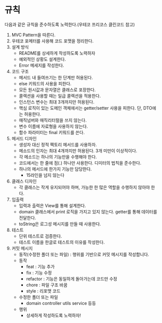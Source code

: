 # 규칙

다음과 같은 규칙을 준수하도록 노력한다.(우테코 프리코스 클린코드 참고)

1. MVC Pattern을 따른다.
2. 우테코 포메터를 사용해 코드 포맷을 정리한다.
3. 설계 방식
    - README를 상세하게 작성하도록 노력하자
    - 예외적인 상황도 설계한다.
    - Error 메세지를 작성한다.
4. 코드 구조
    - 메서드 내 들여쓰기는 한 단계만 허용된다.
    - else 키워드의 사용을 피한다.
    - 모든 원시값과 문자열은 클래스로 포장한다.
    - 콜렉션을 사용할 때는 일급 콜렉션을 적용한다.
    - 인스턴스 변수는 최대 3개까지만 허용된다.
    - 핵심 로직이 있는 도메인 객체에서는 getter/setter 사용을 피한다. 단, DTO에는 허용한다.
    - 매직넘버와 매직리터럴을 쓰지 않는다.
    - 변수 이름에 자료형을 사용하지 않는다.
    - 함수 파라미터는 final 키워드를 쓴다.
5. 메서드 디자인
    - 생성자 대신 정적 팩토리 메서드를 사용하자.
    - 메소드의 인자는 최대 4개까지만 허용된다. 3개 미만이 이상적이다.
    - 각 메소드는 하나의 기능만을 수행해야 한다.
    - 코드에서는 한 줄에 점(.) 하나만 사용한다. 디미터의 법칙을 준수한다.
    - 하나의 메서드에 한가지 기능만 담당한다.
        - 15라인을 넘지 않는다
6. 클래스 디자인
    - 각 클래스는 작게 유지되어야 하며, 가능한 한 많은 역할을 수행하지 않아야 한다.
7. 입출력
   - 입력과 출력은 View를 통해 설계한다.
   - domain 클래스에서 print 로직을 가지고 있지 않는다. getter를 통해 데이터를 전달한다.
   - toString은 로그성 메시지를 만들 때 사용한다.
8. 테스트
    - 단위 테스트로 검증한다.
    - 테스트 이름을 한글로 테스트의 이유를 작성한다.
9. 커밋 메시지
    - 동작(수정한 폴더 또는 파일) : 행위를 기반으로 커밋 메시지를 작성합니다.
    - 동작
        - feat : 기능 추가
        - fix : 기능 수정
        - refactor : 기능은 동일하게 돌아가는데 코드만 수정
        - chore : 파일 구조 바꿈
        - style : 리포맷 코드
    - 수정한 폴더 또는 파일
        - domain
          controller
          utils
          service 등등
    - 행위
        - 상세하게 작성하도록 노력하자!